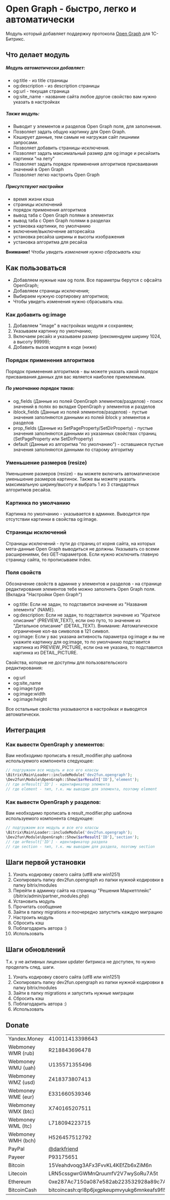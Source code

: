 # Open Graph - быстро, легко и автоматически
Модуль который добавляет поддержку протокола [Open Graph](http://ogp.me/) для 1С-Битрикс.

## Что делает модуль

##### Модуль автоматически добавляет:
* og:title - из title страницы
* og:description - из description страницы
* og:url - текущая страница
* og:site_name - название сайта
любое другое свойство вам нужно указать в настройках

##### Также модуль:
* Выводит у элементов и разделов Open Graph поля, для заполнения.
* Позволяет задать общую картинку для Open Graph.
* Кэширует данные, тем самым не нагружая сайт лишними запросами.
* Позволяет добавить страницы-исключения.
* Позволяет задать максимальный размер для og:image и ресайзить картинки "на лету"
* Позволяет задать порядок применения алгоритмов присваивания значений в Open Graph
* Позволяет легко настроить Open Graph

##### Присутствуют настройки
* время жизни кэша
* страницы исключений
* порядок применения алгоритмов
* вывод таба с Open Graph полями в элементах
* вывод таба с Open Graph полями в разделах
* установка картинки, по умолчанию
* включение/выключение авторесайза
* установка ресайза ширины и высоты изображения
* установка алгоритма для ресайза

**Внимание!** *Чтобы увидеть изменения нужно сбрасывать кэш*

## Как пользоваться

* Добавляем нужные нам og поля. Все параметры берутся с офсайта OpenGraph;
* Добавляем страницы исключения;
* Выбираем нужную сортировку алгоритмов;
* Чтобы увидеть изменения нужно сбрасывать кэш.

### Как добавить og:image

1. Добавляем "image" в настройках модуля и сохраняем;
1. Указываем картинку по умолчанию;
1. Включаем ресайз и указываем размер (рекомендуем ширину 1024, а высоту 99999);
1. Добавить вызов модуля в коде (ниже)

### Порядок применения алгоритмов
Порядок применения алгоритмов - вы можете указать какой порядок присваивания данных для вас является наиболее приемлемым.

##### По умолчанию порядок таков:
* og_fields (Данные из полей OpenGraph элементов/разделов) - поиск значений в полях во вкладке OpenGraph у элементов и разделов
* iblock_fields (Данные из полей элементов/разделов) - пустые значения заполняются данными из полей iblock у элементов и разделов
* prop_fields (Данные из SetPageProperty/SetDirProperty) - пустые значения заполняются данными из указанных свойствах страниц (SetPageProperty или SetDirProperty)
* default (Данные из алгоритма "по умолчанию") - оставшиеся пустые значения заполняются данными по старому алгоритму

### Уменьшение размеров (resize)
Уменьшение размеров (resize) - вы можете включить автоматическое уменьшение размеров картинок. Также вы можете указать максимальную ширину/высоту и выбрать 1 из 3 стандартных алгоритмов ресайза.

### Картинка по умолчанию
Картинка по умолчанию - указывается в админке. Выводится при отсутствии картинки в свойства og:image.

### Страницы исключений
Страницы исключений - пути до страниц от корня сайта, на которых мета-данные Open Graph выводиться не должны. Указывать со всеми расширениями, без GET-параметров. Если нужно исключить главную страницу сайта, то прописываем index.

### Поля свойств
Обозначение свойств в админке у элементов и разделов - на странице редактирования элементов тебе можно заполнять Open Graph поля. (Вкладка "Настройки Open Graph")

* og:title: Если не задан, то подставится значение из "Названия элемента" (NAME).
* og:description: Если не задан, то подставится значение из "Краткое описание" (PREVIEW_TEXT), если оно путо, то значение из "Детальное описание" (DETAIL_TEXT). Внимание: Автоматическое ограничение кол-ва символов в 121 символ.
* og:image: Если у вас указана активность параметра og:image и вы не укажите картинку для og:image, то по умолчанию подставится картинка из PREVIEW_PICTURE, если она не указана, то подставится картинка из DETAIL_PICTURE.

Свойства, которые не доступны для пользовательского редактирования:
* og:url
* og:site_name
* og:image:type
* og:image:width
* og:image:height

Все остальные свойства указываются в настройках и выводятся автоматически.

## Интеграция

### Как вывести OpenGraph у элементов:
Вам необходимо прописать в result_modifier.php шаблона используемого компонента следующее:
```php
// подгружаем все модуль и все его классы
\Bitrix\Main\Loader::includeModule('dev2fun.opengraph');
\Dev2fun\Module\OpenGraph::Show($arResult['ID'],'element'); 
// где arResult['ID'] - идентификатор элемента
// где element - тип, т.к. мы выводим для элемента, поэтому element
```

### Как вывести OpenGraph у разделов:
Вам необходимо прописать в result_modifier.php шаблона используемого компонента следующее:
```php
// подгружаем все модуль и все его классы
\Bitrix\Main\Loader::includeModule('dev2fun.opengraph');
\Dev2fun\Module\OpenGraph::Show($arResult['ID'],'section'); 
// где arResult['ID'] - идентификатор раздела
// где section - тип, т.к. мы выводим для раздела, поэтому section
```

## Шаги первой установки

1. Узнать кодировку своего сайта (utf8 или win1251)
1. Скопировать папку dev2fun.opengraph из папки нужной кодировки в папку bitrix/modules
1. Перейти в админку сайта на страницу "Решения Маркетплейс" (/bitrix/admin/partner_modules.php)
1. Установить модуль
1. Прочитать сообщение
1. Зайти в папку migrations и поочередно запустить каждую миграцию
1. Настроить модуль
1. Сбросить кэш
1. Поблагодарить автора :)
1. Использовать

## Шаги обновлений
Т.к. у не активных лицензии updater битрикса не доступен, то нужно проделать след. шаги.

1. Узнать кодировку своего сайта (utf8 или win1251)
1. Скопировать папку dev2fun.opengraph из папки нужной кодировки в папку bitrix/modules
1. Зайти в папку migrations и запустить нужные миграции
1. Сбросить кэш
1. Поблагодарить автора :)
1. Использовать

## Donate

|   |  |
| ------------- | ------------- |
| Yandex.Money  | 410011413398643  |
| Webmoney WMR (rub)  | R218843696478  |
| Webmoney WMU (uah)  | U135571355496  |
| Webmoney WMZ (usd)  | Z418373807413  |
| Webmoney WME (eur)  | E331660539346  |
| Webmoney WMX (btc)  | X740165207511  |
| Webmoney WML (ltc)  | L718094223715  |
| Webmoney WMH (bch)  | H526457512792  |
| PayPal  | [@darkfriend](https://www.paypal.me/darkfriend)  |
| Payeer  | P93175651  |
| Bitcoin  | 15Veahdvoqg3AFx3FvvKL4KEfZb6xZiM6n  |
| Litecoin  | LRN5cssgwrGWMnQruumfV2V7wySoRu7A5t  |
| Ethereum  | 0xe287Ac7150a087e582ab223532928a89c7A7E7B2  |
| BitcoinCash  | bitcoincash:qrl8p6jxgpkeupmvyukg6mnkeafs9fl5dszft9fw9w  |
